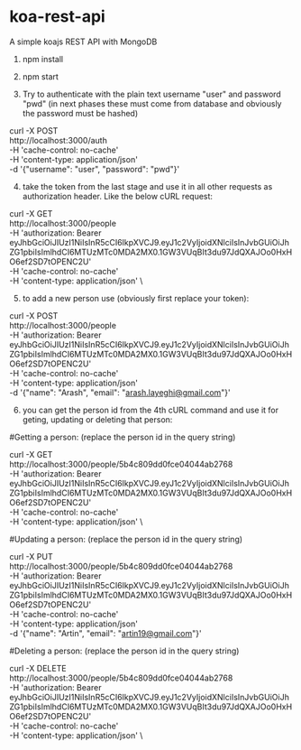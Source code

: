 # koa-rest-api
A simple koajs REST API with MongoDB

1. npm install
2. npm start

3. Try to authenticate with the plain text username "user" and password "pwd" (in next phases these must come from database and obviously the password must be hashed)

curl -X POST \
  http://localhost:3000/auth \
  -H 'cache-control: no-cache' \
  -H 'content-type: application/json' \
  -d '{"username": "user", "password": "pwd"}'
  
  4. take the token from the last stage and use it in all other requests as authorization header. Like the below cURL request:
  
  curl -X GET \
  http://localhost:3000/people \
  -H 'authorization: Bearer eyJhbGciOiJIUzI1NiIsInR5cCI6IkpXVCJ9.eyJ1c2VyIjoidXNlciIsInJvbGUiOiJhZG1pbiIsImlhdCI6MTUzMTc0MDA2MX0.1GW3VUqBIt3du97JdQXAJOo0HxHO6ef2SD7tOPENC2U' \
  -H 'cache-control: no-cache' \
  -H 'content-type: application/json' \
  
  5. to add a new person use (obviously first replace your token):
  
  curl -X POST \
  http://localhost:3000/people \
  -H 'authorization: Bearer eyJhbGciOiJIUzI1NiIsInR5cCI6IkpXVCJ9.eyJ1c2VyIjoidXNlciIsInJvbGUiOiJhZG1pbiIsImlhdCI6MTUzMTc0MDA2MX0.1GW3VUqBIt3du97JdQXAJOo0HxHO6ef2SD7tOPENC2U' \
  -H 'cache-control: no-cache' \
  -H 'content-type: application/json' \
  -d '{"name": "Arash", "email": "arash.layeghi@gmail.com"}'
  
  6. you can get the person id from the 4th cURL command and use it for geting, updating or deleting that person:
  
  #Getting a person: (replace the person id in the query string)
  
   curl -X GET \
  http://localhost:3000/people/5b4c809dd0fce04044ab2768 \
  -H 'authorization: Bearer eyJhbGciOiJIUzI1NiIsInR5cCI6IkpXVCJ9.eyJ1c2VyIjoidXNlciIsInJvbGUiOiJhZG1pbiIsImlhdCI6MTUzMTc0MDA2MX0.1GW3VUqBIt3du97JdQXAJOo0HxHO6ef2SD7tOPENC2U' \
  -H 'cache-control: no-cache' \
  -H 'content-type: application/json' \
  
  #Updating a person: (replace the person id in the query string)
  
   curl -X PUT \
  http://localhost:3000/people/5b4c809dd0fce04044ab2768 \
  -H 'authorization: Bearer eyJhbGciOiJIUzI1NiIsInR5cCI6IkpXVCJ9.eyJ1c2VyIjoidXNlciIsInJvbGUiOiJhZG1pbiIsImlhdCI6MTUzMTc0MDA2MX0.1GW3VUqBIt3du97JdQXAJOo0HxHO6ef2SD7tOPENC2U' \
  -H 'cache-control: no-cache' \
  -H 'content-type: application/json' \
  -d '{"name": "Artin", "email": "artin19@gmail.com"}'
  
  
  
  #Deleting a person: (replace the person id in the query string)
  
  curl -X DELETE \
  http://localhost:3000/people/5b4c809dd0fce04044ab2768 \
  -H 'authorization: Bearer eyJhbGciOiJIUzI1NiIsInR5cCI6IkpXVCJ9.eyJ1c2VyIjoidXNlciIsInJvbGUiOiJhZG1pbiIsImlhdCI6MTUzMTc0MDA2MX0.1GW3VUqBIt3du97JdQXAJOo0HxHO6ef2SD7tOPENC2U' \
  -H 'cache-control: no-cache' \
  -H 'content-type: application/json' \
  
  
  
  

